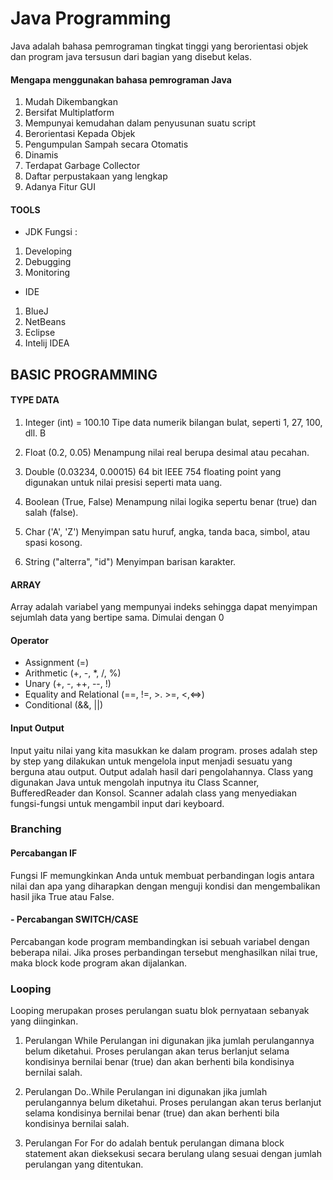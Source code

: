 # Java Programming

Java adalah bahasa pemrograman tingkat tinggi yang berorientasi objek dan program java tersusun dari bagian yang disebut kelas.

#### Mengapa menggunakan bahasa pemrograman Java

1. Mudah Dikembangkan
2. Bersifat Multiplatform
3. Mempunyai kemudahan dalam penyusunan suatu script
4. Berorientasi Kepada Objek
5. Pengumpulan Sampah secara Otomatis
6. Dinamis
7. Terdapat Garbage Collector
8. Daftar perpustakaan yang lengkap
9. Adanya Fitur GUI

#### TOOLS

- JDK
  Fungsi :

1. Developing
2. Debugging
3. Monitoring

- IDE

1. BlueJ
2. NetBeans
3. Eclipse
4. Intelij IDEA

## BASIC PROGRAMMING

#### TYPE DATA

1. Integer (int) = 100.10
   Tipe data numerik bilangan bulat, seperti 1, 27, 100, dll. B

2. Float (0.2, 0.05)
   Menampung nilai real berupa desimal atau pecahan.

3. Double (0.03234, 0.00015)
   64 bit IEEE 754 floating point yang digunakan untuk nilai presisi seperti mata uang.

4. Boolean (True, False)
   Menampung nilai logika sepertu benar (true) dan salah (false).

5. Char ('A', 'Z')
   Menyimpan satu huruf, angka, tanda baca, simbol, atau spasi kosong.

6. String ("alterra", "id")
   Menyimpan barisan karakter.

#### ARRAY

Array adalah variabel yang mempunyai indeks sehingga dapat menyimpan sejumlah data yang bertipe sama. Dimulai dengan 0

#### Operator

- Assignment (=)
- Arithmetic (+, -, \*, /, %)
- Unary (+, -, ++, --, !)
- Equality and Relational (==, !=, >. >=, <,<=>)
- Conditional (&&, ||)

#### Input Output

Input yaitu nilai yang kita masukkan ke dalam program. proses adalah step by step yang dilakukan untuk mengelola input menjadi sesuatu yang berguna atau output. Output adalah hasil dari pengolahannya. Class yang digunakan Java untuk mengolah inputnya itu Class Scanner, BufferedReader dan Konsol. Scanner adalah class yang menyediakan fungsi-fungsi untuk mengambil input dari keyboard.

### Branching

#### Percabangan IF

Fungsi IF memungkinkan Anda untuk membuat perbandingan logis antara nilai dan apa yang diharapkan dengan menguji kondisi dan mengembalikan hasil jika True atau False.

#### - Percabangan SWITCH/CASE

Percabangan kode program membandingkan isi sebuah variabel dengan beberapa nilai. Jika proses perbandingan tersebut menghasilkan nilai true, maka block kode program akan dijalankan.

### Looping

Looping merupakan proses perulangan suatu blok pernyataan sebanyak yang diinginkan.

1. Perulangan While
   Perulangan ini digunakan jika jumlah perulangannya belum diketahui. Proses perulangan akan terus berlanjut selama kondisinya bernilai benar (true) dan akan berhenti bila kondisinya bernilai salah.

2. Perulangan Do..While
   Perulangan ini digunakan jika jumlah perulangannya belum diketahui. Proses perulangan akan terus berlanjut selama kondisinya bernilai benar (true) dan akan berhenti bila kondisinya bernilai salah.

3. Perulangan For
   For do adalah bentuk perulangan dimana block statement akan dieksekusi secara berulang ulang sesuai dengan jumlah perulangan yang ditentukan.

